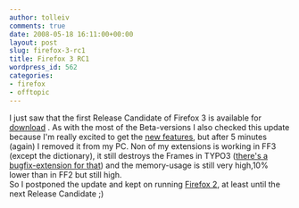 ```yaml
---
author: tolleiv
comments: true
date: 2008-05-18 16:11:00+00:00
layout: post
slug: firefox-3-rc1
title: Firefox 3 RC1
wordpress_id: 562
categories:
- firefox
- offtopic
---
```


I just saw that the first Release Candidate of Firefox 3 is available for [download](http://www.mozilla.com/en-US/firefox/all-rc.html) . As with the most of the Beta-versions I also checked this update because I'm really excited to get the [new features](http://www.mozilla.com/en-US/firefox/3.0rc1/releasenotes/#whatsnew), but after 5 minutes (again) I removed it from my PC. Non of my extensions is working in FF3 (except the dictionary), it still destroys the Frames in TYPO3 ([there's a bugfix-extension for that](http://typo3.org/extensions/repository/view/mn_ff3_be_bugfix/0.0.2/)) and the memory-usage is still very high,10% lower than in FF2 but still high.  
So I postponed the update and  kept on running [Firefox 2](http://www.mozilla.com/en-US/firefox/all.html), at least until the next Release Candidate ;)  

